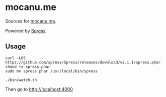 # mocanu.me

Sources for [mocanu.me](http://mocanu.me).

Powered by [Spress](http://spress.yosymfony.com/).

## Usage

```
curl -LOS https://github.com/spress/Spress/releases/download/v2.1.1/spress.phar
chmod +x spress.phar
sudo mv spress.phar /usr/local/bin/spress
```

```
./bin/watch.sh
```

Then go to [http://localhost:4000](http://localhost:4000)